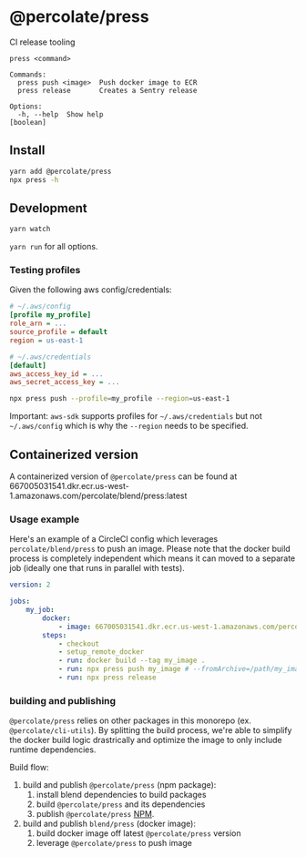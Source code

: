 # @percolate/press

CI release tooling

```
press <command>

Commands:
  press push <image>  Push docker image to ECR
  press release       Creates a Sentry release

Options:
  -h, --help  Show help                                               [boolean]
```

## Install

```sh
yarn add @percolate/press
npx press -h
```

## Development

```sh
yarn watch
```

`yarn run` for all options.

### Testing profiles

Given the following aws config/credentials:

```ini
# ~/.aws/config
[profile my_profile]
role_arn = ...
source_profile = default
region = us-east-1
```

```ini
# ~/.aws/credentials
[default]
aws_access_key_id = ...
aws_secret_access_key = ...
```

```sh
npx press push --profile=my_profile --region=us-east-1
```

Important: `aws-sdk` supports profiles for `~/.aws/credentials` but not `~/.aws/config` which is why the `--region` needs to be specified.

## Containerized version

A containerized version of `@percolate/press` can be found at 667005031541.dkr.ecr.us-west-1.amazonaws.com/percolate/blend/press:latest

### Usage example

Here's an example of a CircleCI config which leverages `percolate/blend/press` to push an image.
Please note that the docker build process is completely independent which means it can moved to a separate job (ideally one that runs in parallel with tests).

```yaml
version: 2

jobs:
    my_job:
        docker:
            - image: 667005031541.dkr.ecr.us-west-1.amazonaws.com/percolate/blend/press:version-0.0.1
        steps:
            - checkout
            - setup_remote_docker
            - run: docker build --tag my_image .
            - run: npx press push my_image # --fromArchive=/path/my_image.tar if image comes from `attach_workspace`
            - run: npx press release
```

### building and publishing

`@percolate/press` relies on other packages in this monorepo (ex. `@percolate/cli-utils`).
By splitting the build process, we're able to simplify the docker build logic drastrically and optimize the image to only include runtime dependencies.

Build flow:

1. build and publish `@percolate/press` (npm package):
    1. install blend dependencies to build packages
    1. build `@percolate/press` and its dependencies
    1. publish `@percolate/press` [NPM](https://www.npmjs.com/package/@percolate/press).
1. build and publish `blend/press` (docker image):
    1. build docker image off latest `@percolate/press` version
    1. leverage `@percolate/press` to push image
